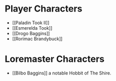 # Player Characters
* [[Paladin Took II]]
* [[Esmerelda Took]]
* [[Drogo Baggins]]
* [[Rorimac Brandybuck]]

# Loremaster Characters
* [[Bilbo Baggins]] a notable Hobbit of The Shire.